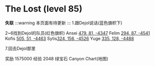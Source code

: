 # The Lost (level 85)
**失联**
:::warning
本页面有待更新
:::
1.跟Dejol说话(蓝色旗帜下)

2~6找到Dejol的队员(红色旗帜)
Ansei [479, 81, -4347](我是从dejol西边山路上去的，这山路真的折转太急)
Felim [294, 87, -4541](在一个洞穴里，有个90的怪，直接冲进去就行)
Kofis [505, 51, -4463](过桥就是了)
Sytis[324, 156, -4526](一座被怪占领的塔上，你可以从东边沿着山路上去)
Yuge [335, 128, -4488](要跑酷上去，旁边是sytis的塔)

7.回去Dejol那里

奖励
1575000 经验
2048 绿宝石
Canyon Chart(地图)